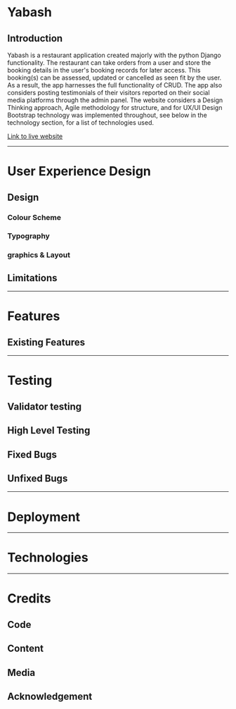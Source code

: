 # Yabash

## Introduction

Yabash is a restaurant application created majorly with the python Django functionality. The restaurant can take orders from a user and store the booking details in the user's booking records for later access. This booking(s) can be assessed, updated or cancelled as seen fit by the user. As a result, the app harnesses the full functionality of CRUD. The app also considers posting testimonials of their visitors reported on their social media platforms through the admin panel. The website considers a Design Thinking approach, Agile methodology for structure, and for UX/UI Design Bootstrap technology was implemented throughout, see below in the technology section, for a list of technologies used.

[Link to live website](https://8000-folarinogung-yabashgmbh-xcsl8j6p626.ws-eu77.gitpod.io/ "visit website")

---

# User Experience Design

## Design

### Colour Scheme

### Typography

### graphics & Layout

## Limitations

---

# Features

## Existing Features

---

# Testing

## Validator testing

## High Level Testing

## Fixed Bugs

## Unfixed Bugs

---

# Deployment

---

# Technologies

---
# Credits

## Code

## Content

## Media

## Acknowledgement 
